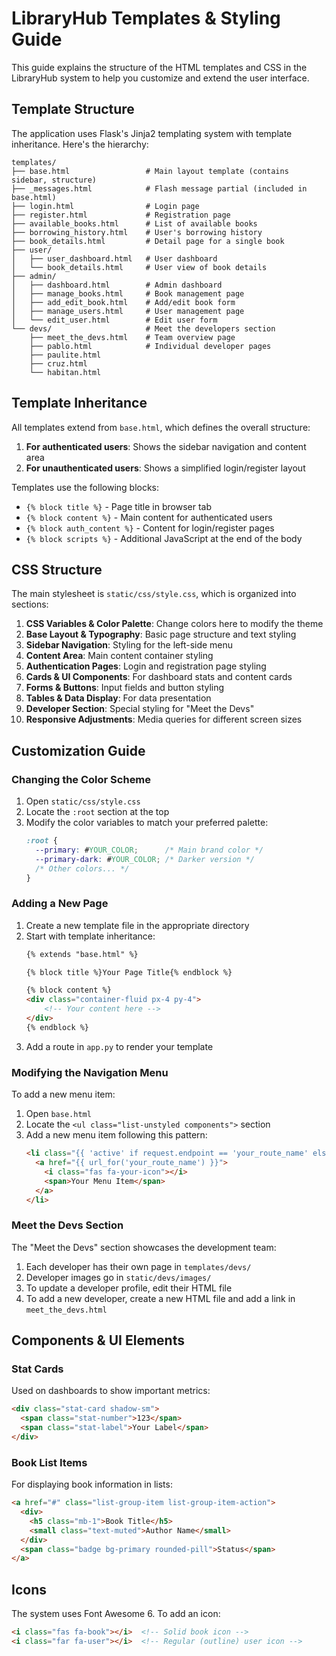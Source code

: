 # LibraryHub Templates & Styling Guide

This guide explains the structure of the HTML templates and CSS in the LibraryHub system to help you customize and extend the user interface.

## Template Structure

The application uses Flask's Jinja2 templating system with template inheritance. Here's the hierarchy:

```
templates/
├── base.html                 # Main layout template (contains sidebar, structure)
├── _messages.html            # Flash message partial (included in base.html)
├── login.html                # Login page
├── register.html             # Registration page
├── available_books.html      # List of available books
├── borrowing_history.html    # User's borrowing history
├── book_details.html         # Detail page for a single book
├── user/
│   ├── user_dashboard.html   # User dashboard
│   └── book_details.html     # User view of book details
├── admin/
│   ├── dashboard.html        # Admin dashboard
│   ├── manage_books.html     # Book management page
│   ├── add_edit_book.html    # Add/edit book form
│   ├── manage_users.html     # User management page
│   └── edit_user.html        # Edit user form
└── devs/                     # Meet the developers section
    ├── meet_the_devs.html    # Team overview page
    ├── pablo.html            # Individual developer pages
    ├── paulite.html
    ├── cruz.html
    └── habitan.html
```

## Template Inheritance

All templates extend from `base.html`, which defines the overall structure:

1. **For authenticated users**: Shows the sidebar navigation and content area
2. **For unauthenticated users**: Shows a simplified login/register layout

Templates use the following blocks:
- `{% block title %}` - Page title in browser tab
- `{% block content %}` - Main content for authenticated users
- `{% block auth_content %}` - Content for login/register pages
- `{% block scripts %}` - Additional JavaScript at the end of the body

## CSS Structure

The main stylesheet is `static/css/style.css`, which is organized into sections:

1. **CSS Variables & Color Palette**: Change colors here to modify the theme
2. **Base Layout & Typography**: Basic page structure and text styling
3. **Sidebar Navigation**: Styling for the left-side menu
4. **Content Area**: Main content container styling
5. **Authentication Pages**: Login and registration page styling
6. **Cards & UI Components**: For dashboard stats and content cards
7. **Forms & Buttons**: Input fields and button styling
8. **Tables & Data Display**: For data presentation
9. **Developer Section**: Special styling for "Meet the Devs"
10. **Responsive Adjustments**: Media queries for different screen sizes

## Customization Guide

### Changing the Color Scheme

1. Open `static/css/style.css`
2. Locate the `:root` section at the top
3. Modify the color variables to match your preferred palette:
   ```css
   :root {
     --primary: #YOUR_COLOR;      /* Main brand color */
     --primary-dark: #YOUR_COLOR; /* Darker version */
     /* Other colors... */
   }
   ```

### Adding a New Page

1. Create a new template file in the appropriate directory
2. Start with template inheritance:
   ```html
   {% extends "base.html" %}
   
   {% block title %}Your Page Title{% endblock %}
   
   {% block content %}
   <div class="container-fluid px-4 py-4">
       <!-- Your content here -->
   </div>
   {% endblock %}
   ```
3. Add a route in `app.py` to render your template

### Modifying the Navigation Menu

To add a new menu item:

1. Open `base.html`
2. Locate the `<ul class="list-unstyled components">` section
3. Add a new menu item following this pattern:
   ```html
   <li class="{{ 'active' if request.endpoint == 'your_route_name' else '' }}">
     <a href="{{ url_for('your_route_name') }}">
       <i class="fas fa-your-icon"></i>
       <span>Your Menu Item</span>
     </a>
   </li>
   ```

### Meet the Devs Section

The "Meet the Devs" section showcases the development team:

1. Each developer has their own page in `templates/devs/`
2. Developer images go in `static/devs/images/`
3. To update a developer profile, edit their HTML file
4. To add a new developer, create a new HTML file and add a link in `meet_the_devs.html`

## Components & UI Elements

### Stat Cards

Used on dashboards to show important metrics:

```html
<div class="stat-card shadow-sm">
  <span class="stat-number">123</span>
  <span class="stat-label">Your Label</span>
</div>
```

### Book List Items

For displaying book information in lists:

```html
<a href="#" class="list-group-item list-group-item-action">
  <div>
    <h5 class="mb-1">Book Title</h5>
    <small class="text-muted">Author Name</small>
  </div>
  <span class="badge bg-primary rounded-pill">Status</span>
</a>
```

## Icons

The system uses Font Awesome 6. To add an icon:

```html
<i class="fas fa-book"></i>  <!-- Solid book icon -->
<i class="far fa-user"></i>  <!-- Regular (outline) user icon -->
```

 